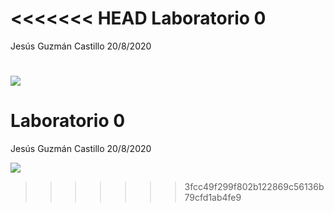 <<<<<<< HEAD
Laboratorio 0
================
Jesús Guzmán Castillo
20/8/2020

![](C:\\Users\\Jesus\\Documents\\GitHub\\SP1649-2020\\Imagenes\\Lab0.png)
=======
Laboratorio 0
================
Jesús Guzmán Castillo
20/8/2020

![](C:\\Users\\Jesus\\Documents\\GitHub\\SP1649-2020\\Imagenes\\Lab0.png)
>>>>>>> 3fcc49f299f802b122869c56136b79cfd1ab4fe9
